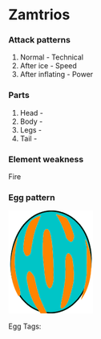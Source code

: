 # Zamtrios

### Attack patterns
1. Normal - Technical
2. After ice - Speed
3. After inflating - Power

### Parts
1. Head - 
2. Body - 
3. Legs - 
4. Tail - 

### Element weakness
Fire 

### Egg pattern
![image info](../assets/zamtrios.png)

Egg Tags: 
